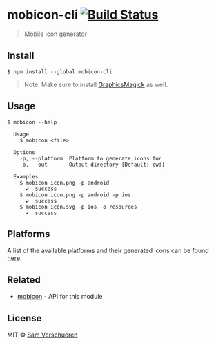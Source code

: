 # mobicon-cli [![Build Status](https://travis-ci.org/SamVerschueren/mobicon-cli.svg?branch=master)](https://travis-ci.org/SamVerschueren/mobicon-cli)

> Mobile icon generator


## Install

```
$ npm install --global mobicon-cli
```

> Note: Make sure to install [GraphicsMagick](https://github.com/SamVerschueren/mobicon#graphicsmagick) as well.


## Usage

```
$ mobicon --help

  Usage
    $ mobicon <file>

  Options
    -p, --platform  Platform to generate icons for
    -o, --out       Output directory [Default: cwd]

  Examples
    $ mobicon icon.png -p android
      ✔  success
    $ mobicon icon.png -p android -p ios
      ✔  success
    $ mobicon icon.svg -p ios -o resources
      ✔  success
```

## Platforms

A list of the available platforms and their generated icons can be found [here](https://github.com/SamVerschueren/mobicon#platforms).


## Related

- [mobicon](https://github.com/SamVerschueren/mobicon) - API for this module


## License

MIT © [Sam Verschueren](http://github.com/SamVerschueren)
